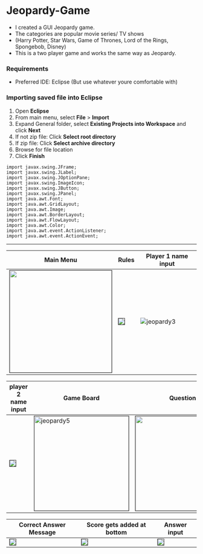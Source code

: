 # Jeopardy-Game
- I created a GUI Jeopardy game.
- The categories are popular movie series/ TV shows
- (Harry Potter, Star Wars, Game of Thrones, Lord of the Rings, Spongebob, Disney)
- This is a two player game and works the same way as Jeopardy.
### Requirements
- Preferred IDE: Eclipse (But use whatever youre comfortable with)

### Importing saved file into Eclipse
1. Open **Eclipse**
1. From main menu, select **File** > **Import**
1. Expand General folder, select **Existing Projects into Workspace** and click **Next**
1. If not zip file: Click **Select root directory**
1. If zip file: Click **Select archive directory**
1. Browse for file location
1. Click **Finish**
```
import javax.swing.JFrame;
import javax.swing.JLabel;
import javax.swing.JOptionPane;
import javax.swing.ImageIcon;
import javax.swing.JButton;
import javax.swing.JPanel;
import java.awt.Font;
import java.awt.GridLayout;
import java.awt.Image;
import java.awt.BorderLayout;
import java.awt.FlowLayout;
import java.awt.Color;
import java.awt.event.ActionListener;
import java.awt.event.ActionEvent;
```
----
Main Menu | Rules| Player 1 name input
---- | ----- | ----
<img src="https://image.ibb.co/kCj73G/Jeopardy1.png" border="1" width="270px"> | <img src="https://image.ibb.co/cE7icb/Jeopardy2.png" border="1"> | <img src="https://image.ibb.co/m7HS3G/jeopardy3.png" alt="jeopardy3" border="0">

player 2 name input | Game Board | Question
---- | ----- | ----
<img src="https://image.ibb.co/cc4UHb/jeopardy4.png" border="1"> | <img src="https://image.ibb.co/nnQrVw/jeopardy5.png" alt="jeopardy5" border="1" width="250px"> | <img src="https://image.ibb.co/kmMyAw/jeopardy6.png" border="1" width="250px">

Correct Answer Message | Score gets added at bottom | Answer input
---- | ----- | ----
<img src="https://image.ibb.co/f2ddAw/jeopardy7.png" border="1"> | <img src="https://image.ibb.co/nz4wxb/jeopardy8.png" border="1"> | <img src="https://image.ibb.co/eHsS3G/jeopardy9.png" border="1">

